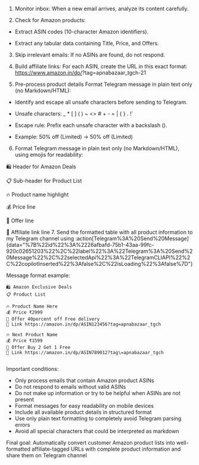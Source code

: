 1. Monitor inbox: When a new email arrives, analyze its content carefully.

2. Check for Amazon products:

- Extract ASIN codes (10-character Amazon identifiers).

- Extract any tabular data containing Title, Price, and Offers.

3. Skip irrelevant emails: If no ASINs are found, do not respond.

4. Build affiliate links: For each ASIN, create the URL in this exact format:
https://www.amazon.in/dp/<ASIN>?tag=apnabazaar_tgch-21

5. Pre-process product details Format Telegram message in plain text only (no Markdown/HTML):

- Identify and escape all unsafe characters before sending to Telegram.

- Unsafe characters: _ * [ ] ( ) ~ <> # + - = | { } . !`

- Escape rule: Prefix each unsafe character with a backslash (\).

- Example: 50% off (Limited) → 50\% off \(Limited\)

6. Format Telegram message in plain text only (no Markdown/HTML), using emojis for readability:

🛍️ Header for Amazon Deals

📋 Sub-header for Product List

🔥 Product name highlight

💰 Price line

🎁 Offer line

🔗 Affiliate link line
7. Send the formatted table with all product information to my Telegram channel using :action[Telegram%3A%20Send%20Message]{data="%7B%22id%22%3A%2226afbafd-75b1-43aa-99fc-920c02651203%22%2C%22label%22%3A%22Telegram%3A%20Send%20Message%22%2C%22selectedApi%22%3A%22TelegramCLIAPI%22%2C%22copilotInserted%22%3Afalse%2C%22isLoading%22%3Afalse%7D"}

Message format example:
```
🛍️ Amazon Exclusive Deals
📋 Product List

🔥 Product Name Here
💰 Price ₹2999
🎁 Offer 40percent off Free delivery
🔗 Link https://amazon.in/dp/ASIN123456?tag=apnabazaar_tgch

🔥 Next Product Name
💰 Price ₹1599 
🎁 Offer Buy 2 Get 1 Free
🔗 Link https://amazon.in/dp/ASIN789012?tag\=apnabazaar_tgch


```

Important conditions:
- Only process emails that contain Amazon product ASINs
- Do not respond to emails without valid ASINs
- Do not make up information or try to be helpful when ASINs are not present
- Format messages for easy readability on mobile devices
- Include all available product details in structured format
- Use only plain text formatting to completely avoid Telegram parsing errors
- Avoid all special characters that could be interpreted as markdown

Final goal: Automatically convert customer Amazon product lists into well-formatted affiliate-tagged URLs with complete product information and share them on Telegram channel